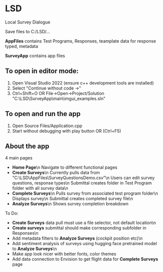 # LSD
Local Survey Dialogue

Save files to C:/LSD/...

**AppFiles** contains Test Programs, Responses, teamplate data for response typed, metadata

**SurveyApp** contains app files

## To open in editor mode:
1. Open Visual Studio 2022 (ensure c++ development tools are installed)
2. Select "Continue without code ->"
3. Ctrl+Shift+O OR File->Open->Project/Solution
    "C:\LSD\SurveyApp\main\imgui_examples.sln"

## To open and run the app
1. Open Source Files/Application.cpp
2. Start without debugging with play button OR (Ctrl+F5)

## About the app
4 main pages
- **Home Page**\n
  Navigate to different functional pages
- **Create Surveys**\n
  Currently pulls data from "C:\LSD\AppFiles\SurveyQuestionsDemo.csv"\n
  Users can edit survey questions, response types\n
  Submittal creates folder in Test Program folder with all survey data\n
- **Complete Surveys**\n
  Pulls survey from associated test program folder\n
  Displays survey\n
  Submittal creates completed survey file\n
- **Analyze Surveys**\n
  Shows survey completion breakdown
  
  


To Do:
  - **Create Surveys** data pull must use a file selector, not default location\n
  - **Create surveys** submittal should make corresponding subfolder in Responses\n
  - Add metadata filters to **Analyze Surveys** (cockpit position etc)\n
  - Add sentiment analysis of surveys using hugging face pretrained model to **Analyze Surveys**\n
  - Make app look nicer with better fonts, color themes
  - Add data connection to Envision to get flight data for **Complete Surveys** page
  
  
